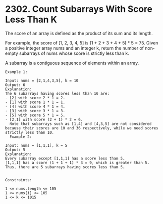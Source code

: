 # 2302. Count Subarrays With Score Less Than K

The score of an array is defined as the product of its sum and its length.

For example, the score of [1, 2, 3, 4, 5] is (1 + 2 + 3 + 4 + 5) * 5 = 75.
Given a positive integer array nums and an integer k, return the number of non-empty subarrays of nums whose score is strictly less than k.

A subarray is a contiguous sequence of elements within an array.


```
Example 1:

Input: nums = [2,1,4,3,5], k = 10
Output: 6
Explanation:
The 6 subarrays having scores less than 10 are:
- [2] with score 2 * 1 = 2.
- [1] with score 1 * 1 = 1.
- [4] with score 4 * 1 = 4.
- [3] with score 3 * 1 = 3.
- [5] with score 5 * 1 = 5.
- [2,1] with score (2 + 1) * 2 = 6.
  Note that subarrays such as [1,4] and [4,3,5] are not considered because their scores are 10 and 36 respectively, while we need scores strictly less than 10.
  Example 2:

Input: nums = [1,1,1], k = 5
Output: 5
Explanation:
Every subarray except [1,1,1] has a score less than 5.
[1,1,1] has a score (1 + 1 + 1) * 3 = 9, which is greater than 5.
Thus, there are 5 subarrays having scores less than 5.


Constraints:

1 <= nums.length <= 105
1 <= nums[i] <= 105
1 <= k <= 1015
```